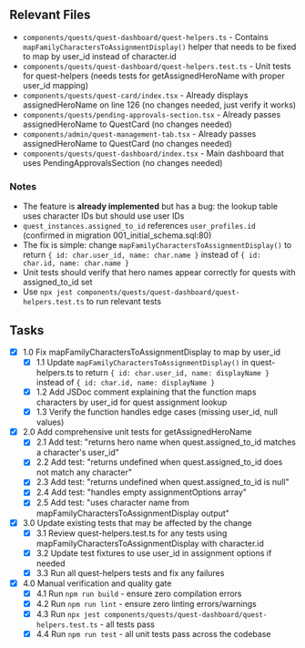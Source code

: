 ## Relevant Files

- `components/quests/quest-dashboard/quest-helpers.ts` - Contains `mapFamilyCharactersToAssignmentDisplay()` helper that needs to be fixed to map by user_id instead of character.id
- `components/quests/quest-dashboard/quest-helpers.test.ts` - Unit tests for quest-helpers (needs tests for getAssignedHeroName with proper user_id mapping)
- `components/quests/quest-card/index.tsx` - Already displays assignedHeroName on line 126 (no changes needed, just verify it works)
- `components/quests/pending-approvals-section.tsx` - Already passes assignedHeroName to QuestCard (no changes needed)
- `components/admin/quest-management-tab.tsx` - Already passes assignedHeroName to QuestCard (no changes needed)
- `components/quests/quest-dashboard/index.tsx` - Main dashboard that uses PendingApprovalsSection (no changes needed)

### Notes

- The feature is **already implemented** but has a bug: the lookup table uses character IDs but should use user IDs
- `quest_instances.assigned_to_id` references `user_profiles.id` (confirmed in migration 001_initial_schema.sql:80)
- The fix is simple: change `mapFamilyCharactersToAssignmentDisplay()` to return `{ id: char.user_id, name: char.name }` instead of `{ id: char.id, name: char.name }`
- Unit tests should verify that hero names appear correctly for quests with assigned_to_id set
- Use `npx jest components/quests/quest-dashboard/quest-helpers.test.ts` to run relevant tests

## Tasks

- [x] 1.0 Fix mapFamilyCharactersToAssignmentDisplay to map by user_id
  - [x] 1.1 Update `mapFamilyCharactersToAssignmentDisplay()` in quest-helpers.ts to return `{ id: char.user_id, name: displayName }` instead of `{ id: char.id, name: displayName }`
  - [x] 1.2 Add JSDoc comment explaining that the function maps characters by user_id for quest assignment lookup
  - [x] 1.3 Verify the function handles edge cases (missing user_id, null values)

- [x] 2.0 Add comprehensive unit tests for getAssignedHeroName
  - [x] 2.1 Add test: "returns hero name when quest.assigned_to_id matches a character's user_id"
  - [x] 2.2 Add test: "returns undefined when quest.assigned_to_id does not match any character"
  - [x] 2.3 Add test: "returns undefined when quest.assigned_to_id is null"
  - [x] 2.4 Add test: "handles empty assignmentOptions array"
  - [x] 2.5 Add test: "uses character name from mapFamilyCharactersToAssignmentDisplay output"

- [x] 3.0 Update existing tests that may be affected by the change
  - [x] 3.1 Review quest-helpers.test.ts for any tests using mapFamilyCharactersToAssignmentDisplay with character.id
  - [x] 3.2 Update test fixtures to use user_id in assignment options if needed
  - [x] 3.3 Run all quest-helpers tests and fix any failures

- [x] 4.0 Manual verification and quality gate
  - [x] 4.1 Run `npm run build` - ensure zero compilation errors
  - [x] 4.2 Run `npm run lint` - ensure zero linting errors/warnings
  - [x] 4.3 Run `npx jest components/quests/quest-dashboard/quest-helpers.test.ts` - all tests pass
  - [x] 4.4 Run `npm run test` - all unit tests pass across the codebase
